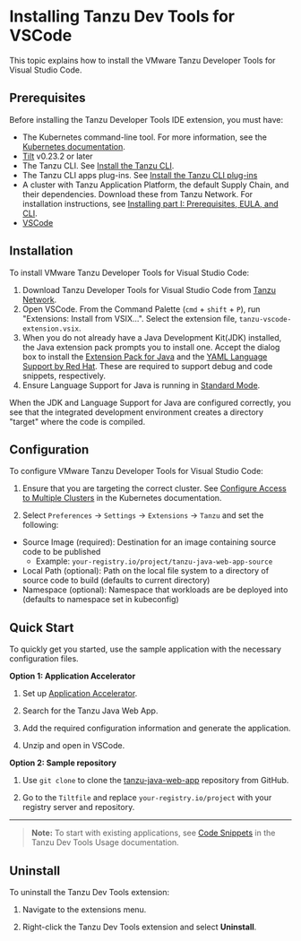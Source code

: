 # Installing Tanzu Dev Tools for VSCode

This topic explains how to install the VMware Tanzu Developer Tools for Visual Studio Code.

## <a id="prerequisites"></a> Prerequisites

Before installing the Tanzu Developer Tools IDE extension, you must have:

- The Kubernetes command-line tool.
For more information, see the [Kubernetes documentation](https://kubernetes.io/docs/tasks/tools/).
- [Tilt](https://docs.tilt.dev/install.html) v0.23.2 or later
- The Tanzu CLI. See [Install the Tanzu CLI](../install-general.md#cli-and-plugin).
- The Tanzu CLI apps plug-ins.
  See [Install the Tanzu CLI plug-ins](../install-general.md#install-the-tanzu-cli-plugins)
- A cluster with Tanzu Application Platform, the default Supply Chain, and their dependencies. Download these from Tanzu Network. For installation instructions, see [Installing part I: Prerequisites, EULA, and CLI](../install-general.md).
- [VSCode](https://code.visualstudio.com/download)

## <a id="installation"></a> Installation

To install VMware Tanzu Developer Tools for Visual Studio Code:

1. Download Tanzu Developer Tools for Visual Studio Code from [Tanzu Network](https://network.tanzu.vmware.com/products/tanzu-application-platform/).
1. Open VSCode. From the Command Palette (`cmd` + `shift` + `P`), run "Extensions: Install from VSIX...". Select the extension file, `tanzu-vscode-extension.vsix`.
1. When you do not already have a Java Development Kit(JDK) installed, the Java extension pack prompts you to install one.
   Accept the dialog box to install the [Extension Pack for Java](https://marketplace.visualstudio.com/items?itemName=vscjava.vscode-java-pack)
   and the [YAML Language Support by Red Hat](https://marketplace.visualstudio.com/items?itemName=redhat.vscode-yaml).
   These are required to support debug and code snippets, respectively.
1. Ensure Language Support for Java is running in [Standard Mode](https://code.visualstudio.com/docs/java/java-project#_lightweight-mode).

When the JDK and Language Support for Java are configured correctly,
you see that the integrated development environment creates a directory "target" where the code is compiled.

## <a id="configuration"></a> Configuration

To configure VMware Tanzu Developer Tools for Visual Studio Code:

1. Ensure that you are targeting the correct cluster. See [Configure Access to Multiple Clusters](https://kubernetes.io/docs/tasks/access-application-cluster/configure-access-multiple-clusters/) in the
Kubernetes documentation.

2. Select `Preferences` -> `Settings` -> `Extensions` -> `Tanzu` and set the following:
  - Source Image (required): Destination for an image containing source code to be published
    - Example: `your-registry.io/project/tanzu-java-web-app-source`
  - Local Path (optional): Path on the local file system to a directory of source code to build (defaults to current directory)
  - Namespace (optional): Namespace that workloads are be deployed into (defaults to namespace set in kubeconfig)

## <a id="quick-start"></a> Quick Start

To quickly get you started, use the sample application with the necessary configuration files.

**Option 1: Application Accelerator**

1. Set up [Application Accelerator](https://docs.vmware.com/en/Application-Accelerator-for-VMware-Tanzu/index.html).

2. Search for the Tanzu Java Web App.

3. Add the required configuration information and generate the application.

4. Unzip and open in VSCode.

**Option 2: Sample repository**

1. Use `git clone` to clone the [tanzu-java-web-app](https://github.com/sample-accelerators/tanzu-java-web-app) repository from GitHub.

2. Go to the `Tiltfile` and replace `your-registry.io/project` with your registry server and repository.

---

>**Note:** To start with existing applications, see [Code Snippets](usage-getting-started.md#snippets) in the Tanzu Dev Tools Usage documentation.

## <a id="uninstall"></a> Uninstall

To uninstall the Tanzu Dev Tools extension:

1. Navigate to the extensions menu.

2. Right-click the Tanzu Dev Tools extension and select **Uninstall**.
